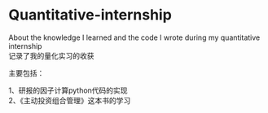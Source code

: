 # Quantitative-internship
About the knowledge I learned and the code I wrote during my quantitative internship<br />
记录了我的量化实习的收获

主要包括：

1、研报的因子计算python代码的实现<br />
2、《主动投资组合管理》这本书的学习
